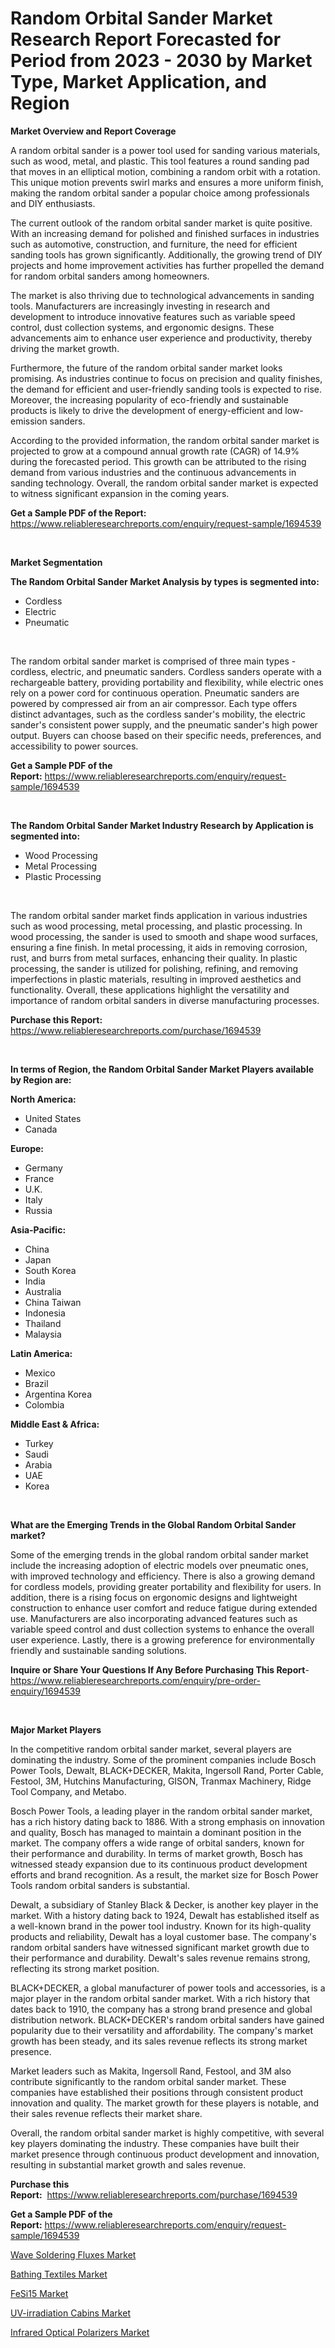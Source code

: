 <p><h1>Random Orbital Sander Market Research Report Forecasted for Period from 2023 -  2030 by Market Type, Market Application, and Region</h1></p><p><strong>Market Overview and Report Coverage</strong></p>
<p><p>A random orbital sander is a power tool used for sanding various materials, such as wood, metal, and plastic. This tool features a round sanding pad that moves in an elliptical motion, combining a random orbit with a rotation. This unique motion prevents swirl marks and ensures a more uniform finish, making the random orbital sander a popular choice among professionals and DIY enthusiasts.</p><p>The current outlook of the random orbital sander market is quite positive. With an increasing demand for polished and finished surfaces in industries such as automotive, construction, and furniture, the need for efficient sanding tools has grown significantly. Additionally, the growing trend of DIY projects and home improvement activities has further propelled the demand for random orbital sanders among homeowners.</p><p>The market is also thriving due to technological advancements in sanding tools. Manufacturers are increasingly investing in research and development to introduce innovative features such as variable speed control, dust collection systems, and ergonomic designs. These advancements aim to enhance user experience and productivity, thereby driving the market growth.</p><p>Furthermore, the future of the random orbital sander market looks promising. As industries continue to focus on precision and quality finishes, the demand for efficient and user-friendly sanding tools is expected to rise. Moreover, the increasing popularity of eco-friendly and sustainable products is likely to drive the development of energy-efficient and low-emission sanders.</p><p>According to the provided information, the random orbital sander market is projected to grow at a compound annual growth rate (CAGR) of 14.9% during the forecasted period. This growth can be attributed to the rising demand from various industries and the continuous advancements in sanding technology. Overall, the random orbital sander market is expected to witness significant expansion in the coming years.</p></p>
<p><strong>Get a Sample PDF of the Report:</strong> <a href="https://www.reliableresearchreports.com/enquiry/request-sample/1694539">https://www.reliableresearchreports.com/enquiry/request-sample/1694539</a></p>
<p>&nbsp;</p>
<p><strong>Market Segmentation</strong></p>
<p><strong>The Random Orbital Sander Market Analysis by types is segmented into:</strong></p>
<p><ul><li>Cordless</li><li>Electric</li><li>Pneumatic</li></ul></p>
<p>&nbsp;</p>
<p><p>The random orbital sander market is comprised of three main types - cordless, electric, and pneumatic sanders. Cordless sanders operate with a rechargeable battery, providing portability and flexibility, while electric ones rely on a power cord for continuous operation. Pneumatic sanders are powered by compressed air from an air compressor. Each type offers distinct advantages, such as the cordless sander's mobility, the electric sander's consistent power supply, and the pneumatic sander's high power output. Buyers can choose based on their specific needs, preferences, and accessibility to power sources.</p></p>
<p><strong>Get a Sample PDF of the Report:</strong>&nbsp;<a href="https://www.reliableresearchreports.com/enquiry/request-sample/1694539">https://www.reliableresearchreports.com/enquiry/request-sample/1694539</a></p>
<p>&nbsp;</p>
<p><strong>The Random Orbital Sander Market Industry Research by Application is segmented into:</strong></p>
<p><ul><li>Wood Processing</li><li>Metal Processing</li><li>Plastic Processing</li></ul></p>
<p>&nbsp;</p>
<p><p>The random orbital sander market finds application in various industries such as wood processing, metal processing, and plastic processing. In wood processing, the sander is used to smooth and shape wood surfaces, ensuring a fine finish. In metal processing, it aids in removing corrosion, rust, and burrs from metal surfaces, enhancing their quality. In plastic processing, the sander is utilized for polishing, refining, and removing imperfections in plastic materials, resulting in improved aesthetics and functionality. Overall, these applications highlight the versatility and importance of random orbital sanders in diverse manufacturing processes.</p></p>
<p><strong>Purchase this Report:</strong>&nbsp; <a href="https://www.reliableresearchreports.com/purchase/1694539">https://www.reliableresearchreports.com/purchase/1694539</a></p>
<p>&nbsp;</p>
<p><strong>In terms of Region, the Random Orbital Sander Market Players available by Region are:</strong></p>
<p>
    <p> <strong> North America: </strong>
        <ul>
            <li>United States</li>
            <li>Canada</li>
        </ul>
        </p> 
    <p> <strong> Europe: </strong>
        <ul>
            <li>Germany</li>
            <li>France</li>
            <li>U.K.</li>
            <li>Italy</li>
            <li>Russia</li>
        </ul>
        </p> 
    <p> <strong> Asia-Pacific: </strong>
        <ul>
            <li>China</li>
            <li>Japan</li>
            <li>South Korea</li>
            <li>India</li>
            <li>Australia</li>
            <li>China Taiwan</li>
            <li>Indonesia</li>
            <li>Thailand</li>
            <li>Malaysia</li>
        </ul>
        </p> 
    <p> <strong> Latin America: </strong>
        <ul>
            <li>Mexico</li>
            <li>Brazil</li>
            <li>Argentina Korea</li>
            <li>Colombia</li>
        </ul>
        </p> 
    <p> <strong> Middle East & Africa: </strong>
        <ul>
            <li>Turkey</li>
            <li>Saudi</li>
            <li>Arabia</li>
            <li>UAE</li>
            <li>Korea</li>
        </ul>
    </p>
    </p>
<p>&nbsp;</p>
<p><strong>What are the Emerging Trends in the Global Random Orbital Sander market?</strong></p>
<p><p>Some of the emerging trends in the global random orbital sander market include the increasing adoption of electric models over pneumatic ones, with improved technology and efficiency. There is also a growing demand for cordless models, providing greater portability and flexibility for users. In addition, there is a rising focus on ergonomic designs and lightweight construction to enhance user comfort and reduce fatigue during extended use. Manufacturers are also incorporating advanced features such as variable speed control and dust collection systems to enhance the overall user experience. Lastly, there is a growing preference for environmentally friendly and sustainable sanding solutions.</p></p>
<p><strong>Inquire or Share Your Questions If Any Before Purchasing This Report</strong>- <a href="https://www.reliableresearchreports.com/enquiry/pre-order-enquiry/1694539">https://www.reliableresearchreports.com/enquiry/pre-order-enquiry/1694539</a></p>
<p>&nbsp;</p>
<p><strong>Major Market Players</strong></p>
<p><p>In the competitive random orbital sander market, several players are dominating the industry. Some of the prominent companies include Bosch Power Tools, Dewalt, BLACK+DECKER, Makita, Ingersoll Rand, Porter Cable, Festool, 3M, Hutchins Manufacturing, GISON, Tranmax Machinery, Ridge Tool Company, and Metabo.</p><p>Bosch Power Tools, a leading player in the random orbital sander market, has a rich history dating back to 1886. With a strong emphasis on innovation and quality, Bosch has managed to maintain a dominant position in the market. The company offers a wide range of orbital sanders, known for their performance and durability. In terms of market growth, Bosch has witnessed steady expansion due to its continuous product development efforts and brand recognition. As a result, the market size for Bosch Power Tools random orbital sanders is substantial.</p><p>Dewalt, a subsidiary of Stanley Black & Decker, is another key player in the market. With a history dating back to 1924, Dewalt has established itself as a well-known brand in the power tool industry. Known for its high-quality products and reliability, Dewalt has a loyal customer base. The company's random orbital sanders have witnessed significant market growth due to their performance and durability. Dewalt's sales revenue remains strong, reflecting its strong market position.</p><p>BLACK+DECKER, a global manufacturer of power tools and accessories, is a major player in the random orbital sander market. With a rich history that dates back to 1910, the company has a strong brand presence and global distribution network. BLACK+DECKER's random orbital sanders have gained popularity due to their versatility and affordability. The company's market growth has been steady, and its sales revenue reflects its strong market presence.</p><p>Market leaders such as Makita, Ingersoll Rand, Festool, and 3M also contribute significantly to the random orbital sander market. These companies have established their positions through consistent product innovation and quality. The market growth for these players is notable, and their sales revenue reflects their market share.</p><p>Overall, the random orbital sander market is highly competitive, with several key players dominating the industry. These companies have built their market presence through continuous product development and innovation, resulting in substantial market growth and sales revenue.</p></p>
<p><strong>Purchase this Report:</strong>&nbsp;&nbsp;<a href="https://www.reliableresearchreports.com/purchase/1694539">https://www.reliableresearchreports.com/purchase/1694539</a></p>
<p></p>
<p><strong>Get a Sample PDF of the Report:</strong>&nbsp;<a href="https://www.reliableresearchreports.com/enquiry/request-sample/1694539">https://www.reliableresearchreports.com/enquiry/request-sample/1694539</a></p>
<p><p><a href="https://www.linkedin.com/pulse/wave-soldering-fluxes-market-research-report-unlocks/">Wave Soldering Fluxes Market</a></p><p><a href="https://www.linkedin.com/pulse/bathing-textiles-market-size-share-amp-trends-analysis-report/">Bathing Textiles Market</a></p><p><a href="https://www.linkedin.com/pulse/fesi15-market-share-amp-new-trends-analysis-report-type/">FeSi15 Market</a></p><p><a href="https://www.linkedin.com/pulse/uv-irradiation-cabins-market-challenges-opportunities-growth/">UV-irradiation Cabins Market</a></p><p><a href="https://www.linkedin.com/pulse/infrared-optical-polarizers-market-insights-players-forecast/">Infrared Optical Polarizers Market</a></p></p>